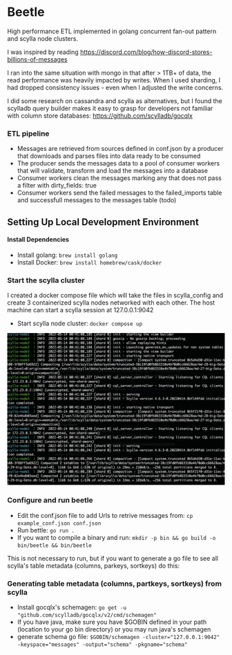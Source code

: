Beetle
===================

High performance ETL implemented in golang concurrent fan-out pattern and scylla node clusters.

I was inspired by reading https://discord.com/blog/how-discord-stores-billions-of-messages

I ran into the same situation with mongo in that after > 1TB+ of data, the read performance was heavily impacted by writes. When I used sharding, I had dropped consistency issues - even when I adjusted the write concerns.

I did some research on cassandra and scylla as alternatives, but I found the scylladb query builder makes it easy to grasp for developers not familiar with column store databases: https://github.com/scylladb/gocqlx

### ETL pipeline
* Messages are retrieved from sources defined in conf.json by a producer that downloads and parses files into data ready to be consumed
* The producer sends the messages data to a pool of consumer workers that will validate, transform and load the messages into a database
* Consumer workers clean the messages marking any that does not pass a filter with dirty_fields: true
* Consumer workers send the failed messages to the failed_imports table and successfull messages to the messages table (todo)

## Setting Up Local Development Environment

#### Install Dependencies
* Install golang: `brew install golang`
* Install Docker: `brew install homebrew/cask/docker`


### Start the scylla cluster

I created a docker compose file which will take the files in scylla_config and create 3 containerized scylla nodes networked with each other. The host machine can start a scylla session at 127.0.0.1:9042

* Start scylla node cluster: `docker compose up`

![ScreenShot](https://github.com/jeraldrich/beetle/blob/main/docker_scylla_cluster.png)


### Configure and run beetle
* Edit the conf.json file to add Urls to retrive messages from: `cp example_conf.json conf.json` 
* Run bettle: `go run .`
* If you want to compile a binary and run: `mkdir -p bin && go build -o bin/beetle && bin/beetle`

This is not necessary to run, but if you want to generate a go file to see all scylla's table metadata (columns, parkeys, sortkeys) do this:

### Generating table metadata (columns, partkeys, sortkeys) from scylla
* Install gocqlx's schemagen: `go get -u "github.com/scylladb/gocqlx/v2/cmd/schemagen"`
* If you have java, make sure you have $GOBIN defined in your path (location to your go bin directory) or you may run java's schemagen
* generate schema go file: `$GOBIN/schemagen -cluster="127.0.0.1:9042" -keyspace="messages" -output="schema" -pkgname="schema"`
